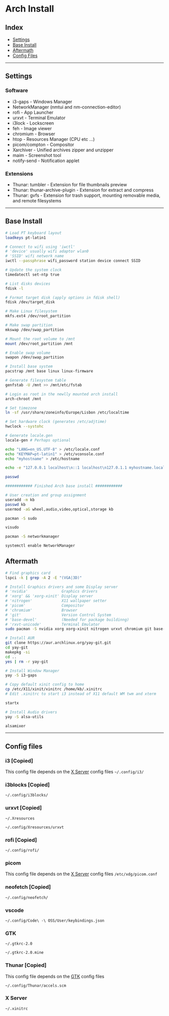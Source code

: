 # Arch Install

## Index

- [Settings](#settings)
- [Base Install](#base-install)
- [Aftermath](#aftermath)
- [Config Files](#config-files)

___

## Settings

### Software

- i3-gaps - Windows Manager
- NetworkManager (nmtui and nm-connection-editor)
- rofi - App Launcher
- urxvt - Terminal Emulator
- i3lock - Lockscreen
- feh - Image viewer
- chromium - Browser
- htop - Resources Manager (CPU etc ...)
- picom/compton - Compositor
- Xarchiver - Unified archives zipper and unzipper
- maim - Screenshot tool
- notify-send - Notification applet


### Extensions

- Thunar: tumbler - Extension for file thumbnails preview
- Thunar: thunar-archive-plugin - Extension for extract and compress
- Thunar: gvfs - Extension for trash support, mounting removable media, and remote filesystems

___

## Base Install

```bash
# Load PT keyboard layout
loadkeys pt-latin1

# Connect to wifi using 'iwctl'
# 'device' usually wifi adaptor wlan0
# 'SSID' wifi network name
iwctl --passphrase wifi_password station device connect SSID

# Update the system clock
timedatectl set-ntp true

# List disks devices
fdisk -l

# Format target disk (apply options in fdisk shell)
fdisk /dev/target_disk

# Make Linux filesystem
mkfs.ext4 /dev/root_partition

# Make swap partition
mkswap /dev/swap_partition

# Mount the root volume to /mnt
mount /dev/root_partition /mnt

# Enable swap volume
swapon /dev/swap_partition

# Install base system
pacstrap /mnt base linux linux-firmware

# Generate filesystem table
genfstab -U /mnt >> /mnt/etc/fstab

# Login as root in the newlly mounted arch install
arch-chroot /mnt

# Set timezone
ln -sf /usr/share/zoneinfo/Europe/Lisbon /etc/localtime

# Set hardware clock (generates /etc/adjtime)
hwclock --systohc

# Generate locale.gen
locale-gen # Perhaps optional

echo "LANG=en_US.UTF-8" > /etc/locale.conf
echo "KEYMAP=pt-latin1" > /etc/vconsole.conf
echo "myhostname" > /etc/hostname

echo -e "127.0.0.1 localhost\n::1 localhost\n127.0.1.1 myhostname.localdomain	myhostname" > /etc/hosts

passwd

############ Finished Arch base install ############

# User creation and group assignment
useradd -m kb
passwd kb
usermod -aG wheel,audio,video,optical,storage kb

pacman -S sudo

visudo

pacman -S networkmanager

systemctl enable NetworkManager
```

## Aftermath
```bash
# Find graphics card
lspci -k | grep -A 2 -E "(VGA|3D)"

# Install Graphics drivers and some Display server
# 'nvidia'               Graphics drivers
# 'xorg' && 'xorg-xinit' Display server
# 'nitrogen'             X11 wallpaper setter
# 'picom'                Compositor
# 'chromium'             Browser
# 'git'                  Version Control System
# 'base-devel'           (Needed for package buildinng)
# 'rxvt-unicode'         Terminal Emulator
sudo pacman -S nvidia xorg xorg-xinit nitrogen urxvt chromium git base-devel rxvt-unicode

# Install AUR
git clone https://aur.archlinux.org/yay-git.git
cd yay-git
makepkg -si
cd ..
yes | rm -r yay-git

# Install Window Manager
yay -S i3-gaps

# Copy default xinit config to home 
cp /etc/X11/xinit/xinitrc /home/kb/.xinitrc
# Edit .xinitrc to start i3 instead of X11 default WM twm and xterm

startx

# Install Audio drivers
yay -S alsa-utils

alsamixer
```

___

## Config files


### i3 [Copied]
This config file depends on the [X Server](#X-Server) config files
`~/.config/i3/`

### i3blocks [Copied]
`~/.config/i3blocks/`

### urxvt [Copied]
`~/.Xresources`

`~/.config/Xresources/urxvt`

### rofi [Copied]
`~/.config/rofi/`

### picom
This config file depends on the [X Server](#X-Server) config files
`/etc/xdg/picom.conf`

### neofetch [Copied]
`~/.config/neofetch/`

### vscode
`~/.config/Code\ -\ OSS/User/keybindings.json`

### GTK
`~/.gtkrc-2.0` 

`~/.gtkrc-2.0.mine`

### Thunar [Copied]
This config file depends on the [GTK](#GTK) config files

`~/.config/Thunar/accels.scm`

### X Server
`~/.xinitrc`